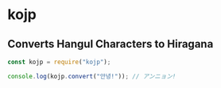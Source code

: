 # kojp

## Converts Hangul Characters to Hiragana

```js
const kojp = require("kojp");

console.log(kojp.convert("안녕!")); // アンニョン!
```
